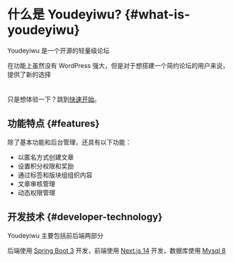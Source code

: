 # 什么是 Youdeyiwu? {#what-is-youdeyiwu}

Youdeyiwu 是一个开源的轻量级论坛

在功能上虽然没有 WordPress 强大，但是对于想搭建一个简约论坛的用户来说，提供了新的选择

<div class="tip custom-block" style="padding-top: 8px">

只是想体验一下？跳到[快速开始](./getting-started)。

</div>

## 功能特点 {#features}

除了基本功能和后台管理，还具有以下功能：

- 以匿名方式创建文章
- 设置积分权限和奖励
- 通过标签和版块组组织内容
- 文章审核管理
- 动态权限管理

## 开发技术 {#developer-technology}

Youdeyiwu 主要包括前后端两部分

后端使用 [Spring Boot 3](https://spring.io/projects/spring-boot) 开发，前端使用 [Next.js 14](https://nextjs.org) 开发，数据库使用 [Mysql 8](https://www.mysql.com)
